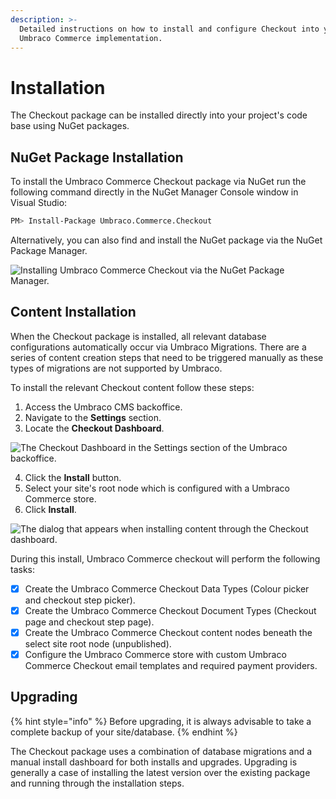 ```yaml
---
description: >-
  Detailed instructions on how to install and configure Checkout into your
  Umbraco Commerce implementation.
---
```


# Installation

The Checkout package can be installed directly into your project's code base using NuGet packages.

## NuGet Package Installation

To install the Umbraco Commerce Checkout package via NuGet run the following command directly in the NuGet Manager Console window in Visual Studio:

```bash
PM> Install-Package Umbraco.Commerce.Checkout
```

Alternatively, you can also find and install the NuGet package via the NuGet Package Manager.

![Installing Umbraco Commerce Checkout via the NuGet Package Manager.](<../media/checkout/nuget\_package (1).png>)

## Content Installation

When the Checkout package is installed, all relevant database configurations automatically occur via Umbraco Migrations. There are a series of content creation steps that need to be triggered manually as these types of migrations are not supported by Umbraco.

To install the relevant Checkout content follow these steps:

1. Access the Umbraco CMS backoffice.
2. Navigate to the **Settings** section.
3. Locate the **Checkout Dashboard**.

![The Checkout Dashboard in the Settings section of the Umbraco backoffice.](<../media/checkout/install\_dashboard (1).png>)

4. Click the **Install** button.
5. Select your site's root node which is configured with a Umbraco Commerce store.
6. Click **Install**.

![The dialog that appears when installing content through the Checkout dashboard.](<../media/checkout/install\_dashboard\_dialog (1).png>)

During this install, Umbraco Commerce checkout will perform the following tasks:

* [x] Create the Umbraco Commerce Checkout Data Types (Colour picker and checkout step picker).
* [x] Create the Umbraco Commerce Checkout Document Types (Checkout page and checkout step page).
* [x] Create the Umbraco Commerce Checkout content nodes beneath the select site root node (unpublished).
* [x] Configure the Umbraco Commerce store with custom Umbraco Commerce Checkout email templates and required payment providers.

## Upgrading

{% hint style="info" %}
Before upgrading, it is always advisable to take a complete backup of your site/database.
{% endhint %}

The Checkout package uses a combination of database migrations and a manual install dashboard for both installs and upgrades. Upgrading is generally a case of installing the latest version over the existing package and running through the installation steps.
